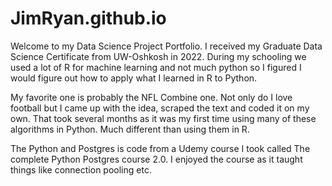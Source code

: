 # JimRyan.github.io
Welcome to my Data Science Project Portfolio. I received my Graduate Data Science Certificate from UW-Oshkosh in 2022.
During my schooling we used a lot of R for machine learning and not much python so I figured I would figure out how to apply what I learned in R to Python.

My favorite one is probably the NFL Combine one. Not only do I love football but I came up with the idea, scraped the text and coded it on my own. That took several months as it was my first time using many of these algorithms in Python. Much different than using them in R. 

The Python and Postgres is code from a Udemy course I took called The complete Python Postgres course 2.0. I enjoyed the course as it taught things like connection pooling etc.

 
